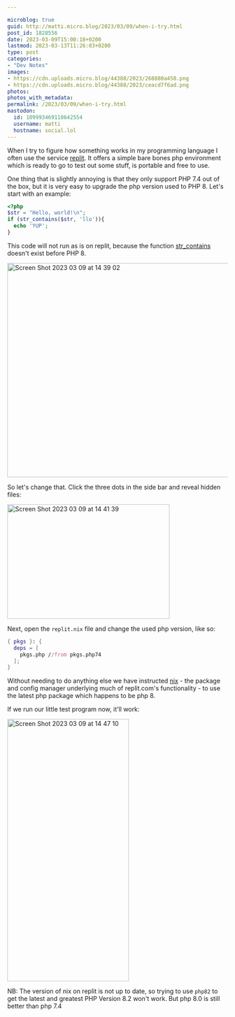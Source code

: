 ```yaml
---

microblog: true
guid: http://matti.micro.blog/2023/03/09/when-i-try.html
post_id: 1828556
date: 2023-03-09T15:00:18+0200
lastmod: 2023-03-13T11:26:03+0200
type: post
categories:
- "Dev Notes"
images:
- https://cdn.uploads.micro.blog/44388/2023/268880a450.png
- https://cdn.uploads.micro.blog/44388/2023/ceacd7f6ad.png
photos:
photos_with_metadata:
permalink: /2023/03/09/when-i-try.html
mastodon:
  id: 109993469110642554
  username: matti
  hostname: social.lol
---
```

When I try to figure how something works in my programming language I often use the service [replit](https://replit.com). It offers a simple bare bones php environment which is ready to go to test out some stuff, is portable and free to use.

One thing that is slightly annoying is that they only support PHP 7.4 out of the box, but it is very easy to upgrade the php version used to PHP 8. Let's start with an example:

```php
<?php
$str = "Hello, world!\n";
if (str_contains($str, 'llo')){
  echo 'YUP';
}
```

This code will not run as is on replit, because the function [str_contains](https://www.php.net/manual/en/function.str-contains) doesn't exist before PHP 8.

<img src="uploads/2023/f28919f82e.png" alt="Screen Shot 2023 03 09 at 14 39 02" title="Screen Shot 2023-03-09 at 14.39.02.png" border="0" width="599" height="490" />

So let's change that. Click the three dots in the side bar and reveal hidden files:

<img src="uploads/2023/268880a450.png" alt="Screen Shot 2023 03 09 at 14 41 39" title="Screen Shot 2023-03-09 at 14.41.39.png" border="0" width="371" height="262" />

Next, open the `replit.nix` file and change the used php version, like so:

```nix
{ pkgs }: {
  deps = [
    pkgs.php //from pkgs.php74
  ];
}
```

Without needing to do anything else we have instructed [nix](https://nixos.org) - the package and config manager underlying much of replit.com's functionality - to use the latest php package which happens to be php 8.

If we run our little test program now, it'll work:

<img src="uploads/2023/ceacd7f6ad.png" alt="Screen Shot 2023 03 09 at 14 47 10" title="Screen Shot 2023-03-09 at 14.47.10.png" border="0" width="278" height="600" />

NB: The version of nix on replit is not up to date, so trying to use `php82` to get the latest and greatest PHP Version 8.2 won't work. But php 8.0 is still better than php 7.4
